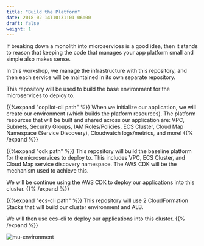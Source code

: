 ```yaml
---
title: "Build the Platform"
date: 2018-02-14T10:31:01-06:00
draft: false
weight: 1
---
```


If breaking down a monolith into microservices is a good idea, then it stands to reason that
keeping the code that manages your app platform small and simple also makes sense.

In this workshop, we manage the infrastructure with this repository, and then each service
will be maintained in its own separate repository.

This repository will be used to build the base environment for the microservices to deploy to.

{{%expand "copilot-cli path" %}}
When we initialize our application, we will create our environment (which builds the platform resources). The platform resources that will be built and shared across our application are: VPC, Subnets, Security Groups, IAM Roles/Policies, ECS Cluster, Cloud Map Namespace (Service Discovery), Cloudwatch logs/metrics, and more!
{{% /expand %}}

{{%expand "cdk path" %}}
This repository will build the baseline platform for the microservices to deploy to. This includes VPC, ECS Cluster, and Cloud Map service discovery namespace. The AWS CDK will be the mechanism used to achieve this.

We will be continue using the AWS CDK to deploy our applications into this cluster.
{{% /expand %}}

{{%expand "ecs-cli path" %}}
This repository will use 2 CloudFormation Stacks that will build our cluster environment and ALB.

We will then use ecs-cli to deploy our applications into this cluster.
{{% /expand %}}

![mu-environment](/images/mu-topology-vpc.png)
